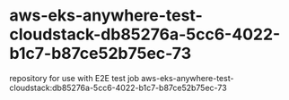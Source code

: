 # aws-eks-anywhere-test-cloudstack-db85276a-5cc6-4022-b1c7-b87ce52b75ec-73
repository for use with E2E test job aws-eks-anywhere-test-cloudstack:db85276a-5cc6-4022-b1c7-b87ce52b75ec-73
